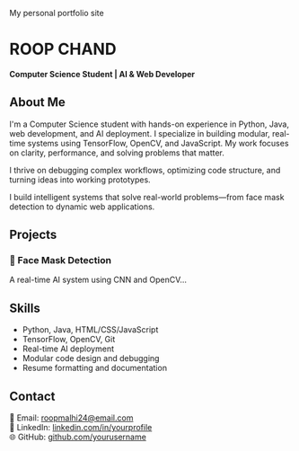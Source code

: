 My personal portfolio site
# ROOP CHAND

**Computer Science Student | AI & Web Developer**
## About Me

I'm a Computer Science student with hands-on experience in Python, Java, web development, and AI deployment. I specialize in building modular, real-time systems using TensorFlow, OpenCV, and JavaScript. My work focuses on clarity, performance, and solving problems that matter.

I thrive on debugging complex workflows, optimizing code structure, and turning ideas into working prototypes.

I build intelligent systems that solve real-world problems—from face mask detection to dynamic web applications. 

## Projects
### 🧠 Face Mask Detection
A real-time AI system using CNN and OpenCV...

## Skills

- Python, Java, HTML/CSS/JavaScript
- TensorFlow, OpenCV, Git
- Real-time AI deployment
- Modular code design and debugging
- Resume formatting and documentation
## Contact

📧 Email:    roopmalhi24@email.com  
🔗 LinkedIn: [linkedin.com/in/yourprofile](https://linkedin.com/in/roop-kumar-543999269)  
🌐 GitHub: [github.com/yourusername](https://github.com/Roopchand415)


